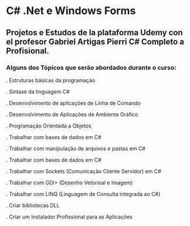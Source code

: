 # C\#  .Net e Windows Forms
## Projetos e Estudos de la plataforma Udemy con el profesor Gabriel Artigas Pierri C\# Completo a Profisional.

### Alguns dos Tópicos que serão abordados durante o curso:

. Estruturas básicas da programação

. Sintaxe da linguagem C#

. Desenvolvimento de aplicações de Linha de Comando

. Desenvolvimento de Aplicações de Ambiente Gráfico

. Programação Orientada a Objetos

. Trabalhar com bases de dados em C#

. Trabalhar com manipulação de arquivos e pastas em C#

. Trabalhar com bases de dados em C#

. Trabalhar com Sockets (Comunicação Cliente Servidor) em C#

. Trabalhar com GDI+ (Desenho Vetorioal e Imagem)

. Trabalhar com LINQ (Linguagem de Consulta integrada ao C#)

. Criar bibliotecas DLL

. Criar um Instalador Profissional para as Aplicações
